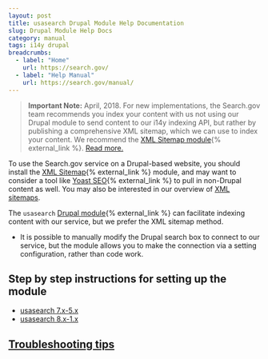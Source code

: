 ```yaml
---
layout: post
title: usasearch Drupal Module Help Documentation 
slug: Drupal Module Help Docs
category: manual
tags: i14y drupal
breadcrumbs:
  - label: "Home"
    url: https://search.gov/
  - label: "Help Manual"
    url: https://search.gov/manual/
---
```



> **Important Note:** April, 2018. For new implementations, the Search.gov team recommends you index your content with us not using our Drupal module to send content to our i14y indexing API, but rather by publishing a comprehensive XML sitemap, which we can use to index your content. We recommend the [XML Sitemap module](https://www.drupal.org/project/xmlsitemap){% external_link %}. [Read more.](https://search.gov/blog/six-months-in.html)

To use the Search.gov service on a Drupal-based website, you should install the [XML Sitemap](https://www.drupal.org/project/xmlsitemap){% external_link %} module, and may want to consider a tool like [Yoast SEO](https://www.drupal.org/project/yoast_seo){% external_link %} to pull in non-Drupal content as well. You may also be interested in our overview of [XML sitemaps](https://search.gov/blog/sitemaps.html).

The `usasearch` [Drupal module](https://drupal.org/project/usasearch){% external_link %} can facilitate indexing content with our service, but we prefer the XML sitemap method. 

* It is possible to manually modify the Drupal search box to connect to our service, but the module allows you to make the connection via a setting configuration, rather than code work.

## Step by step instructions for setting up the module

* [usasearch 7.x-5.x](https://search.gov/manual/drupal-7-module-instructions.html)
* [usasearch 8.x-1.x](https://search.gov/manual/drupal-8-module-instructions.html)

## [Troubleshooting tips](https://search.gov/manual/drupal-module-troubleshooting.html)